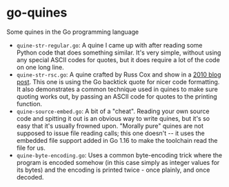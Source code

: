 # go-quines

Some quines in the Go programming language

* `quine-str-regular.go`: A quine I came up with after reading some Python code
  that does something similar. It's very simple, without using any special
  ASCII codes for quotes, but it does require a lot of the code on one long
  line.
* `quine-str-rsc.go`: A quine crafted by Russ Cox and show in a
  [2010 blog post](https://research.swtch.com/zip). This one is using the
  Go backtick quote for nicer code formatting. It also demonstrates a common
  technique used in quines to make sure quoting works out, by passing an ASCII
  code for quotes to the printing function.
* `quine-source-embed.go`: A bit of a "cheat". Reading your own source code and
  spitting it out is an obvious way to write quines, but it's so easy that it's
  usually frowned upon. "Morally pure" quines are not supposed to issue file
  reading calls; this one doesn't -- it uses the embedded file support added
  in Go 1.16 to make the toolchain read the file for us.
* `quine-byte-encoding.go`: Uses a common byte-encoding trick where the program
  is encoded somehow (in this case simply as integer values for its bytes) and
  the encoding is printed twice - once plainly, and once decoded.
